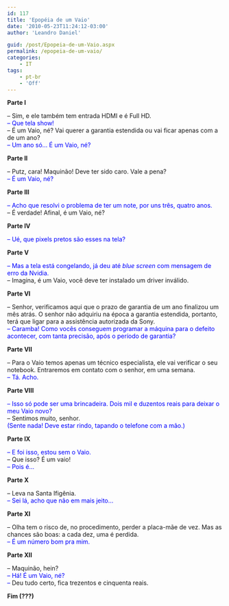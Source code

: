 ```yaml
---
id: 117
title: 'Epopéia de um Vaio'
date: '2010-05-23T11:24:12-03:00'
author: 'Leandro Daniel'

guid: /post/Epopeia-de-um-Vaio.aspx
permalink: /epopeia-de-um-vaio/
categories:
    - IT
tags:
    - pt-br
    - 'Off'
---
```


**Parte I**

– Sim, e ele também tem entrada HDMI e é Full HD.   
<font color="#0000ff">– Que tela show!   
</font>– É um Vaio, né? Vai querer a garantia estendida ou vai ficar apenas com a de um ano?   
<font color="#0000ff">– Um ano só… É um Vaio, né?</font>

**Parte II**

– Putz, cara! Maquinão! Deve ter sido caro. Vale a pena?   
<font color="#0000ff">– É um Vaio, né?</font>

 **Parte III**

<font color="#0000ff">– Acho que resolvi o problema de ter um note, por uns três, quatro anos.   
</font>– É verdade! Afinal, é um Vaio, né?

**Parte IV**

<font color="#0000ff">– Ué, que pixels pretos são esses na tela?</font>

 **Parte V**

<font color="#0000ff">– Mas a tela está congelando, já deu até *blue screen* com mensagem de erro da Nvidia.   
</font>– Imagina, é um Vaio, você deve ter instalado um driver inválido.

 **Parte VI**

– Senhor, verificamos aqui que o prazo de garantia de um ano finalizou um mês atrás. O senhor não adquiriu na época a garantia estendida, portanto, terá que ligar para a assistência autorizada da Sony.   
<font color="#0000ff">– Caramba! Como vocês conseguem programar a máquina para o defeito acontecer, com tanta precisão, após o período de garantia?</font>

 **Parte VII**

– Para o Vaio temos apenas um técnico especialista, ele vai verificar o seu notebook. Entraremos em contato com o senhor, em uma semana.   
<font color="#0000ff">– Tá. Acho.</font>

 **Parte VIII**

<font color="#0000ff">– Isso só pode ser uma brincadeira. Dois mil e duzentos reais para deixar o meu Vaio novo?   
</font>– Sentimos muito, senhor.   
<font color="#0000ff">(Sente nada! Deve estar rindo, tapando o telefone com a mão.)</font>

 **Parte IX**

<font color="#0000ff">– E foi isso, estou sem o Vaio.   
</font>– Que isso? É um vaio!   
<font color="#0000ff">– Pois é…</font>

 **Parte X**

– Leva na Santa Ifigênia.   
<font color="#0000ff">– Sei lá, acho que não em mais jeito…</font>

 **Parte XI**

– Olha tem o risco de, no procedimento, perder a placa-mãe de vez. Mas as chances são boas: a cada dez, uma é perdida.   
<font color="#0000ff">– É um número bom pra mim.</font>

 **Parte XII**

– Maquinão, hein?   
<font color="#0000ff">– Há! É um Vaio, né?   
– </font>Deu tudo certo, fica trezentos e cinquenta reais.

**Fim (???)**
